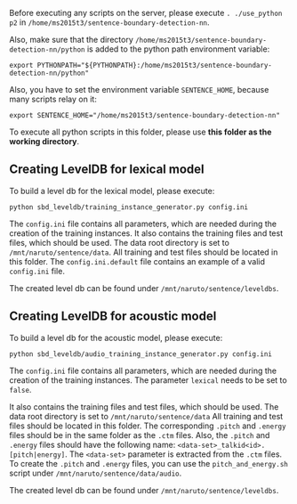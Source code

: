 Before executing any scripts on the server, please execute `. ./use_python p2` in `/home/ms2015t3/sentence-boundary-detection-nn`.

Also, make sure that the directory `/home/ms2015t3/sentence-boundary-detection-nn/python` is added to the python path environment variable:

```
export PYTHONPATH="${PYTHONPATH}:/home/ms2015t3/sentence-boundary-detection-nn/python"
```

Also, you have to set the environment variable `SENTENCE_HOME`, because many scripts relay on it:

```
export SENTENCE_HOME="/home/ms2015t3/sentence-boundary-detection-nn"
```

To execute all python scripts in this folder, please use **this folder as the working directory**.

## Creating LevelDB for lexical model

To build a level db for the lexical model, please execute:
```
python sbd_leveldb/training_instance_generator.py config.ini
```
The `config.ini` file contains all parameters, which are needed during the creation of the training instances. 
It also contains the training files and test files, which should be used. 
The data root directory is set to `/mnt/naruto/sentence/data`. 
All training and test files should be located in this folder.
The `config.ini.default` file contains an example of a valid `config.ini` file.

The created level db can be found under `/mnt/naruto/sentence/leveldbs`.

## Creating LevelDB for acoustic model

To build a level db for the acoustic model, please execute:
```
python sbd_leveldb/audio_training_instance_generator.py config.ini
```
The `config.ini` file contains all parameters, which are needed during the creation of the training instances. 
The parameter `lexical` needs to be set to `false`.

It also contains the training files and test files, which should be used. 
The data root directory is set to `/mnt/naruto/sentence/data`
All training and test files should be located in this folder.
The corresponding `.pitch` and `.energy` files should be in the same folder as the `.ctm` files.
Also, the `.pitch` and `.energy` files should have the following name: `<data-set>_talkid<id>.[pitch|energy]`.
The `<data-set>` parameter is extracted from the `.ctm` files.
To create the `.pitch` and `.energy` files, you can use the `pitch_and_energy.sh` script under `/mnt/naruto/sentence/data/audio`.

The created level db can be found under `/mnt/naruto/sentence/leveldbs`.
